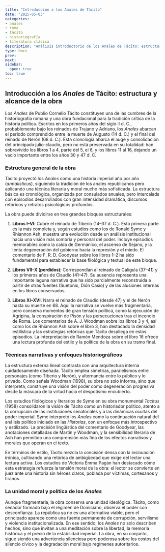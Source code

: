 ```yaml
---
title: "Introducción a los Anales de Tácito"
date: "2025-05-03"
categories:
- anales
- roma
- tácito
- historiografía
- literatura clásica
description: "Análisis introductorio de los Anales de Tácito: estructura narrativa, técnica historiográfica y estudios fundamentales de Syme, Woodman, Ash y otros."
type: docs
prev: 
next: 
sidebar:
  open: true
toc: true
---
```


## Introducción a los *Anales* de Tácito: estructura y alcance de la obra

Los *Anales* de Publio Cornelio Tácito constituyen una de las cumbres de la historiografía romana y una obra fundacional para la tradición crítica de la historia política. Escritos en los primeros años del siglo II d. C., probablemente bajo los reinados de Trajano y Adriano, los *Anales* abarcan el periodo comprendido entre la muerte de Augusto (14 d. C.) y el final del reinado de Nerón (68 d. C.). Esta cronología abarca el auge y consolidación del principado julio-claudio, pero no está preservada en su totalidad: han sobrevivido los libros 1 a 4, parte del 5, el 6, y los libros 11 al 16, dejando un vacío importante entre los años 30 y 47 d. C.

### Estructura general de la obra

Tácito proyectó los *Anales* como una historia imperial año por año (*annalisticus*), siguiendo la tradición de los anales republicanos pero aplicando una técnica literaria y moral mucho más sofisticada. La estructura básica es cronológica, organizada por consulados anuales, pero intercalada con episodios desarrollados con gran intensidad dramática, discursos retóricos y retratos psicológicos profundos.

La obra puede dividirse en tres grandes bloques estructurales:

1. **Libros I–VI**: Cubre el reinado de Tiberio (14–37 d. C.). Esta primera parte es la más completa y, según estudios como los de Ronald Syme y Rhiannon Ash, muestra una evolución desde un análisis institucional hacia una visión más sombría y personal del poder. Incluye episodios memorables como la caída de Germánico, el ascenso de Sejano, y la lenta degeneración del gobierno hacia la represión y el miedo. El comentario de F. R. D. Goodyear sobre los libros 1–2 ha sido fundamental para establecer la base filológica y textual de este bloque.

2. **Libros VII–X (perdidos)**: Correspondían al reinado de Calígula (37–41) y los primeros años de Claudio (41–47). Su ausencia representa una importante laguna narrativa que ha sido parcialmente reconstruida a partir de otras fuentes (Suetonio, Dión Casio) y de las alusiones internas en los libros conservados.

3. **Libros XI–XVI**: Narra el reinado de Claudio (desde 47) y el de Nerón hasta su muerte en 68. Aquí la narrativa se vuelve más fragmentaria, pero conserva momentos de gran tensión política, como la ejecución de Agripina, la conspiración de Pisón y las persecuciones tras el incendio de Roma. Los comentarios de A. J. Woodman sobre los libros 3 y 4, así como los de Rhiannon Ash sobre el libro 3, han destacado la densidad estilística y las estrategias retóricas que Tácito despliega en estos episodios. La interpretación de Ramón Mendoza sobre el libro 16 ofrece una lectura profunda del estilo y la política de la obra en su tramo final.

### Técnicas narrativas y enfoques historiográficos

La estructura externa lineal contrasta con una arquitectura interna cuidadosamente diseñada. Tácito emplea simetrías, paralelismos entre personajes (como Tiberio y Nerón), y alternancia entre lo público y lo privado. Como señala Woodman (1998), su obra no solo informa, sino que interpreta, construye una visión del poder como degeneración progresiva desde la máscara de la virtud hacia el despotismo encubierto.

Los estudios filológicos y literarios de Syme en su obra monumental *Tacitus* (1958) consolidaron la visión de Tácito como un historiador político, atento a la corrupción de las instituciones senatoriales y a las dinámicas ocultas del poder imperial. Syme interpretó los *Anales* como la continuación natural del análisis político iniciado en las *Historias*, con un enfoque más introspectivo y estilizado. La precisión lingüística del comentario de Goodyear, las anotaciones detalladas de Martin y Woodman, y la sensibilidad literaria de Ash han permitido una comprensión más fina de los efectos narrativos y morales que operan en el texto.

En términos de estilo, Tácito mezcla la concisión densa con la insinuación irónica, cultivando una retórica de ambigüedad que exige del lector una lectura activa. Los estudios de Victoria Emma Pagán han destacado cómo esta estrategia refuerza la tensión moral de la obra: el lector se convierte en juez ante una historia sin héroes claros, poblada por víctimas, cortesanos y tiranos.

### La unidad moral y política de los *Anales*

Aunque fragmentaria, la obra conserva una unidad ideológica. Tácito, como senador formado bajo el régimen de Domiciano, observa el poder con desconfianza. La república ya no es una alternativa viable, pero el principado aparece como una fuente permanente de corrupción, servilismo y violencia institucionalizada. En ese sentido, los *Anales* no solo describen hechos, sino que invitan a una meditación sobre la libertad, la memoria histórica y el precio de la estabilidad imperial. La obra, en su conjunto, sigue siendo una advertencia silenciosa pero poderosa sobre los costos del silencio cívico y la degradación moral bajo regímenes autoritarios.

